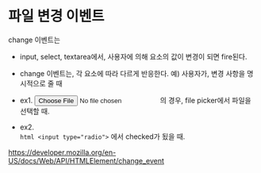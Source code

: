 
# 파일 변경 이벤트

change 이벤트는 
 - input, select, textarea에서, 사용자에 의해 요소의 값이 변경이 되면 fire된다. 

 - change 이벤트는, 각 요소에 따라 다르게 반응한다. 
 예) 사용자가, 변경 사항을 명시적으로 줄 때 
  - ex1.  <input type="file">의 경우, file picker에서 파일을 선택할 때. 
  - ex2.  
 ```html <input type="radio">```
  에서 checked가 됬을 때. 




https://developer.mozilla.org/en-US/docs/Web/API/HTMLElement/change_event
